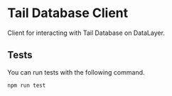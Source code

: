 # Tail Database Client

Client for interacting with Tail Database on DataLayer.

## Tests

You can run tests with the following command.

```bash
npm run test
```